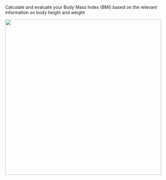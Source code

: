 Calculate and evaluate your Body Mass Index (BMI) based on the relevant information on body height and weight

<img src="https://user-images.githubusercontent.com/74523733/110281037-7b368480-800e-11eb-8741-9e71c78f7e4d.png" height="500"/>

